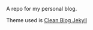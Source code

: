 A repo for my personal blog.

Theme used is [Clean Blog Jekyll](https://github.com/StartBootstrap/startbootstrap-clean-blog-jekyll)